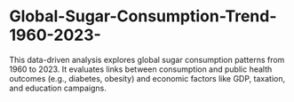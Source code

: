 # Global-Sugar-Consumption-Trend-1960-2023-
This data-driven analysis explores global sugar consumption patterns from 1960 to 2023. It evaluates links between consumption and public health outcomes (e.g., diabetes, obesity) and economic factors like GDP, taxation, and education campaigns.
